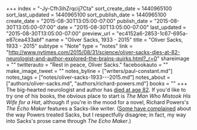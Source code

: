 +++
index = "-Jy-Cfh3ihZrqcij7Cta"
sort_create_date = 1440965100
sort_last_updated = 1440965100
sort_publish_date = 1440965100
create_date = "2015-08-30T13:05:00-07:00"
publish_date = "2015-08-30T13:05:00-07:00"
date = "2015-08-30T13:05:00-07:00"
last_updated = "2015-08-30T13:05:00-07:00"
preview_url = "ec4152a6-2853-1c67-695a-e87cea433abf"
name = "Oliver Sacks, 1933 - 2015"
title = "Oliver Sacks, 1933 - 2015"
subtype = "Note"
type = "notes"
link = "http://www.nytimes.com/2015/08/31/science/oliver-sacks-dies-at-82-neurologist-and-author-explored-the-brains-quirks.html?_r=0"
shareimage = ""
twitterauto = "Rest in peace, Oliver Sacks."
facebookauto = ""
make_image_tweet = ""
notes_byline = ["writers/paul-constant.md"]
notes_tags = ["notes/oliver-sacks-1933---2015.md"]
notes_about = ["authors/oliver-sacks.md", "authors/richard-powers.md"]
books = ""
+++
The big-hearted neurologist and author has [died at age 82](http://www.nytimes.com/2015/08/31/science/oliver-sacks-dies-at-82-neurologist-and-author-explored-the-brains-quirks.html?_r=0). If you'd like to try one of his books, the obvious place to start is *The Man Who Mistook His Wife for a Hat*, although if you're in the mood for a novel, Richard Powers's *The Echo Maker* features a Sacks-like writer. ([Some have complained](http://www.bloomberg.com/apps/news?pid=newsarchive&sid=aFDe7ntoaKbA&refer=muse) about the way Powers treated Sacks, but I respectfully disagree; in fact, my way into Sacks's prose came through *The Echo Maker*.)
